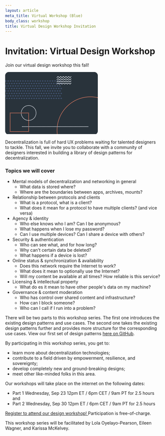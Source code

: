 ```yaml
---
layout: article
meta_title: Virtual Workshop (Blue)
body_class: workshop
title: Virtual Design Workshop Invitation
---
```

# Invitation: Virtual Design Workshop

Join our virtual design workshop this fall!

<img
      alt="Design sprint illustration"
      src="/images/illustrations/Design_Sprint.png"
/>

Decentralization is full of hard UX problems waiting for talented designers to tackle. This fall, we invite you to collaborate with a community of designers interested in building a library of design patterns for decentralization.

### Topics we will cover

<div class="aside">

- Mental models of decentralization and networking in general
  - What data is stored where?
  - Where are the boundaries between apps, archives, mounts?
- Relationship between protocols and clients
  - What is a protocol, what is a client?
  - What does it mean for a protocol to have multiple clients? (and vice versa)
- Agency & identity
  - Who else knows who I am? Can I be anonymous?
  - What happens when I lose my password?
  - Can I use multiple devices? Can I share a device with others?
- Security & authentication
  - Who can see what, and for how long?
  - Why can't certain data be deleted?
  - What happens if a device is lost?
- Online status & synchronization & availability
  - Does this network require the Internet to work?
  - What does it mean to optionally use the Internet?
  - Will my content be available at all times? How reliable is this service?
- Licensing & intellectual property
  - What do es it mean to have other people's data on my machine?
- Governance & content moderation
  - Who has control over shared content and infrastructure?
  - How can I block someone?
  - Who can I call if I run into a problem?

</div>

There will be two parts to this workshop series. The first one introduces the existing design patterns and use cases. The second one takes the existing design patterns further and provides more structure for the corresponding use cases. View our first set of design patterns [here on GitHub](https://github.com/simplysecure/dots-patterns/).

By participating in this workshop series, you get to:

- learn more about decentralization technologies;
- contribute to a field driven by empowerment, resilience, and sovereignty;
- develop completely new and ground-breaking designs;
- meet other like-minded folks in this area.

Our workshops will take place on the internet on the following dates:

- Part 1 Wednesday, Sep 23 12pm ET / 6pm CET / 9am PT for 2.5 hours and
- Part 2 Wednesday, Sep 30 12pm ET / 6pm CET / 9am PT for 2.5 hours

<a class="link-reference" href="https://airtable.com/shrsskUpdymmbCS3d">
  Register to attend our design workshop!
</a>
Participation is free-of-charge.

This workshop series will be facilitated by Lola Oyelayo-Pearson, Eileen Wagner, and Karissa McKelvey.
